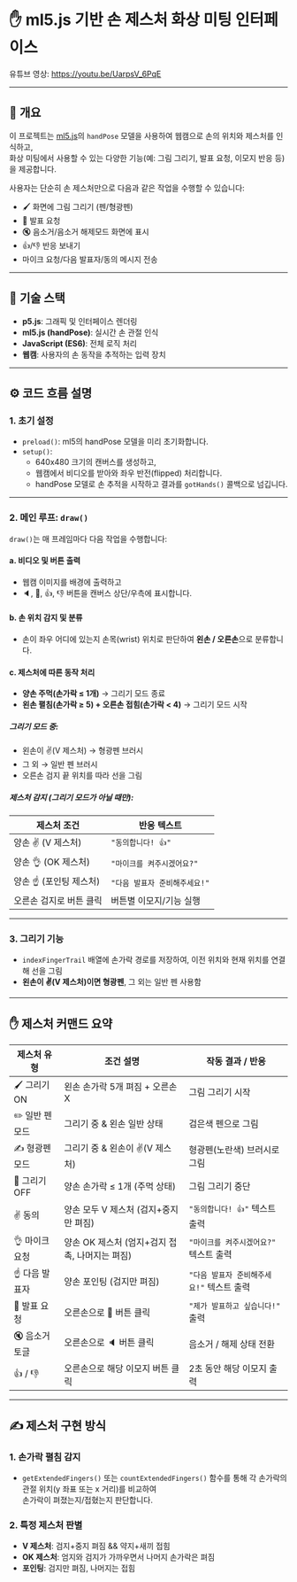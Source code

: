 # ✋ ml5.js 기반 손 제스처 화상 미팅 인터페이스

유튜브 영상: https://youtu.be/UarpsV_6PqE

---

## 📌 개요

이 프로젝트는 [ml5.js](https://ml5js.org/)의 `handPose` 모델을 사용하여 웹캠으로 손의 위치와 제스처를 인식하고,  
화상 미팅에서 사용할 수 있는 다양한 기능(예: 그림 그리기, 발표 요청, 이모지 반응 등)을 제공합니다.

사용자는 단순히 손 제스처만으로 다음과 같은 작업을 수행할 수 있습니다:

- 🖌️ 화면에 그림 그리기 (펜/형광펜)
- 🙋 발표 요청
- 🔇 음소거/음소거 해제모드 화면에 표시
- 👍/👎 반응 보내기
-  마이크 요청/다음 발표자/동의 메시지 전송

---

## 🔧 기술 스택

- **p5.js**: 그래픽 및 인터페이스 렌더링
- **ml5.js (handPose)**: 실시간 손 관절 인식
- **JavaScript (ES6)**: 전체 로직 처리
- **웹캠**: 사용자의 손 동작을 추적하는 입력 장치

---

## ⚙️ 코드 흐름 설명

### 1. 초기 설정

- `preload()`: ml5의 handPose 모델을 미리 초기화합니다.
- `setup()`:
  - 640x480 크기의 캔버스를 생성하고,
  - 웹캠에서 비디오를 받아와 좌우 반전(flipped) 처리합니다.
  - handPose 모델로 손 추적을 시작하고 결과를 `gotHands()` 콜백으로 넘깁니다.

---

### 2. 메인 루프: `draw()`

`draw()`는 매 프레임마다 다음 작업을 수행합니다:

#### a. 비디오 및 버튼 출력
- 웹캠 이미지를 배경에 출력하고
- 🔈, 🙋, 👍, 👎 버튼을 캔버스 상단/우측에 표시합니다.

#### b. 손 위치 감지 및 분류
- 손이 좌우 어디에 있는지 손목(wrist) 위치로 판단하여 **왼손 / 오른손**으로 분류합니다.

#### c. 제스처에 따른 동작 처리

- **양손 주먹(손가락 ≤ 1개)** → 그리기 모드 종료
- **왼손 펼침(손가락 ≥ 5) + 오른손 접힘(손가락 < 4)** → 그리기 모드 시작

##### 그리기 모드 중:
- 왼손이 ✌️(V 제스처) → 형광펜 브러시
- 그 외 → 일반 펜 브러시
- 오른손 검지 끝 위치를 따라 선을 그림

##### 제스처 감지 (그리기 모드가 아닐 때만):

| 제스처 조건                 | 반응 텍스트                    |
|----------------------------|-------------------------------|
| 양손 ✌️ (V 제스처)        | `"동의합니다! 👍"`            |
| 양손 👌 (OK 제스처)        | `"마이크를 켜주시겠어요?"`    |
| 양손 ☝️ (포인팅 제스처)    | `"다음 발표자 준비해주세요!"` |
| 오른손 검지로 버튼 클릭     | 버튼별 이모지/기능 실행        |

---

### 3. 그리기 기능

- `indexFingerTrail` 배열에 손가락 경로를 저장하여, 이전 위치와 현재 위치를 연결해 선을 그림
- **왼손이 ✌️(V 제스처)이면 형광펜**, 그 외는 일반 펜 사용함

---

## ✋ 제스처 커맨드 요약

| 제스처 유형        | 조건 설명                                          | 작동 결과 / 반응                           |
|--------------------|---------------------------------------------------|--------------------------------------------|
| 🖌️ 그리기 ON       | 왼손 손가락 5개 펴짐 + 오른손 X            | 그림 그리기 시작                           |
| ✏️ 일반 펜 모드     | 그리기 중 & 왼손 일반 상태                         | 검은색 펜으로 그림                         |
| ✍️ 형광펜 모드      | 그리기 중 & 왼손이 ✌️(V 제스처)                    | 형광펜(노란색) 브러시로 그림               |
| 🧼 그리기 OFF      | 양손 손가락 ≤ 1개 (주먹 상태)                     | 그림 그리기 중단                           |
| ✌️ 동의            | 양손 모두 V 제스처 (검지+중지만 펴짐)             | `"동의합니다! 👍"` 텍스트 출력             |
| 👌 마이크 요청     | 양손 OK 제스처 (엄지+검지 접촉, 나머지는 펴짐)     | `"마이크를 켜주시겠어요?"` 텍스트 출력     |
| ☝️ 다음 발표자     | 양손 포인팅 (검지만 펴짐)                         | `"다음 발표자 준비해주세요!"` 텍스트 출력 |
| 🙋 발표 요청       | 오른손으로 🙋 버튼 클릭                            | `"제가 발표하고 싶습니다!"` 출력           |
| 🔇 음소거 토글     | 오른손으로 🔈 버튼 클릭                            | 음소거 / 해제 상태 전환                    |
| 👍 / 👎             | 오른손으로 해당 이모지 버튼 클릭                   | 2초 동안 해당 이모지 출력                 |

---

## ✍️ 제스처 구현 방식

### 1. 손가락 펼침 감지

- `getExtendedFingers()` 또는 `countExtendedFingers()` 함수를 통해 각 손가락의 관절 위치(y 좌표 또는 x 거리)를 비교하여  
  손가락이 펴졌는지/접혔는지 판단합니다.

### 2. 특정 제스처 판별

- **V 제스처**: 검지+중지 펴짐 && 약지+새끼 접힘
- **OK 제스처**: 엄지와 검지가 가까우면서 나머지 손가락은 펴짐
- **포인팅**: 검지만 펴짐, 나머지는 접힘


